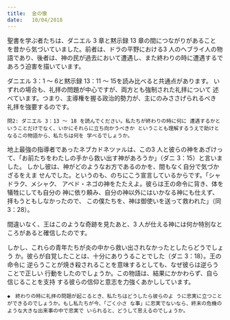 ```yaml
---
title:  金の像
date:   10/04/2018
---
```


聖書を学ぶ者たちは、ダニエル 3 章と黙示録 13 章の間につながりがあること
を昔から気づいていました。前者は、ドラの平野における3 人のヘブライ人の物
語であり、後者は、神の民が過去において遭遇し、また終わりの時に遭遇するで
あろう迫害を描いています。

ダニエル 3：1 ～ 6と黙示録 13：11 ～ 15を読み比べると共通点があります。
いずれの場合も、礼拝の問題が中心ですが、両方とも強制された礼拝について
述べています。つまり、主導権を握る政治的勢力が、主にのみささげられるべき
礼拝を強要するのです。

`問2: ダニエル 3：13 ～ 18 を読んでください。私たちが終わりの時に何に
遭遇するかということだけでなく、いかにそれらに立ち向かうべきか
ということも理解するうえで助けとなるこの物語から、私たちは何を
学べるでしょうか。`

地上最強の指導者であったネブカドネツァルは、この3 人と彼らの神をあざけっ
て、「お前たちをわたしの手から救い出す神があろうか」（ダニ 3：15）と言いました。
しかし彼は、神がどのようなお方であるのかを、間もなく自分で気づかざるをえま
せんでした。というのも、のちにこう宣言しているからです。「シャドラク、メシャク、
アベド・ネゴの神をたたえよ。彼らは王の命令に背き、体を犠牲にしても自分の
神に依り頼み、自分の神以外にはいかなる神にも仕えず、拝もうともしなかったので、
この僕たちを、神は御使いを送って救われた」（同 3：28）。

間違いなく、王はこのような奇跡を見たあと、3 人が仕える神には何か特別なと
ころがあると確信したのです。

しかし、これらの青年たちが炎の中から救い出されなかったとしたらどうでしょう
か。彼らが自覚したことは、十分にありうることでした（ダニ 3：18）。王の命令に
逆らうことが焼き殺されることを意味するとしても、なぜ彼らは逆らうことで正しい
行動をしたのでしょうか。この物語は、結果にかかわらず、自ら信じることを支持
する彼らの信仰と意志を力強くあかししています。

`◆　終わりの時に礼拝の問題が起こるとき、私たちはどうしたら彼らのよ
うに忠実に立つことができるのでしょうか。もし私たちが今、「ごく小さ
な事」に忠実でないなら、終末の危機のような大きな出来事の中で忠実で
いられると、どうして思えるのでしょうか。`